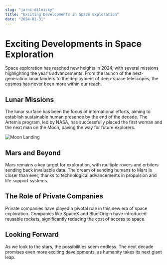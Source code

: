 ```yaml
---
slug: "jarni-dilnicky"
title: "Exciting Developments in Space Exploration"
date: "2024-01-31"
---
```


# Exciting Developments in Space Exploration

Space exploration has reached new heights in 2024, with several missions highlighting the year's advancements. From the launch of the next-generation lunar landers to the deployment of deep-space telescopes, the cosmos has never been more within our reach.

## Lunar Missions

The lunar surface has been the focus of international efforts, aiming to establish sustainable human presence by the end of the decade. The Artemis program, led by NASA, has successfully placed the first woman and the next man on the Moon, paving the way for future explorers.

![Moon Landing](/assets/images/uploads/moon-landing.png)

## Mars and Beyond

Mars remains a key target for exploration, with multiple rovers and orbiters sending back invaluable data. The dream of sending humans to Mars is closer than ever, thanks to technological advancements in propulsion and life support systems.

## The Role of Private Companies

Private companies have played a pivotal role in this new era of space exploration. Companies like SpaceX and Blue Origin have introduced reusable rockets, significantly reducing the cost of access to space.

## Looking Forward

As we look to the stars, the possibilities seem endless. The next decade promises even more exciting developments, as humanity takes its next giant leap.
